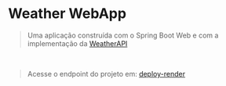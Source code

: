 # Weather WebApp

> Uma aplicação construída com o Spring Boot Web e com a implementação da [WeatherAPI](https://www.weatherapi.com)

<br>

> Acesse o endpoint do projeto em: [deploy-render](https://springboot-weather-webapp.onrender.com)
